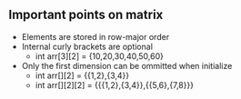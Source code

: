 ## Important points on matrix

- Elements are stored in row-major order
- Internal curly brackets are optional
  - int arr[3][2] = {10,20,30,40,50,60}
- Only the first dimension can be ommitted when initialize
  - int arr[][2] = {{1,2},{3,4}}
  - int arr[][2][2] = {{{1,2},{3,4}},{{5,6},{7,8}}}
